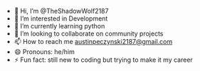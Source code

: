 - 👋 Hi, I’m @TheShadowWolf2187
- 👀 I’m interested in Development
- 🌱 I’m currently learning python 
- 💞️ I’m looking to collaborate on community projects
- 📫 How to reach me austinpeczynski2187@gmail.com
- 😄 Pronouns: he/him
- ⚡ Fun fact: still new to coding but trying to make it my career

<!---
TheShadowWolf2187/TheShadowWolf2187 is a ✨ special ✨ repository because its `README.md` (this file) appears on your GitHub profile.
You can click the Preview link to take a look at your changes.
--->
